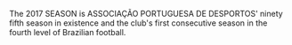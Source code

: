 The 2017 SEASON is ASSOCIAÇÃO PORTUGUESA DE DESPORTOS' ninety fifth season in existence and the club's first consecutive season in the fourth level of Brazilian football.
